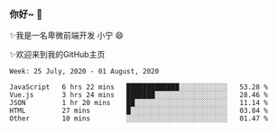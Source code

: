 ### 你好~  👋

✨我是一名卑微前端开发 小宁 😄

✨欢迎来到我的GitHub主页
<!--
**7148505/7148505** is a ✨ _special_ ✨ repository because its `README.md` (this file) appears on your GitHub profile.

Here are some ideas to get you started:

- 🔭 I’m currently working on ...
- 🌱 I’m currently learning ...
- 👯 I’m looking to collaborate on ...
- 🤔 I’m looking for help with ...
- 💬 Ask me about ...
- 📫 How to reach me: ...
- 😄 Pronouns: ...
- ⚡ Fun fact: ...
-->

<!--START_SECTION:waka-->
```text
Week: 25 July, 2020 - 01 August, 2020

JavaScript   6 hrs 22 mins   █████████████░░░░░░░░░░░░   53.28 % 
Vue.js       3 hrs 24 mins   ███████░░░░░░░░░░░░░░░░░░   28.46 % 
JSON         1 hr 20 mins    ██░░░░░░░░░░░░░░░░░░░░░░░   11.14 % 
HTML         27 mins         █░░░░░░░░░░░░░░░░░░░░░░░░   03.84 % 
Other        10 mins         ░░░░░░░░░░░░░░░░░░░░░░░░░   01.47 %
```
<!--END_SECTION:waka-->